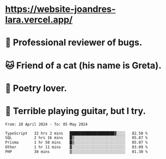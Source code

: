 # https://website-joandres-lara.vercel.app/
# 🐛 Professional reviewer of bugs.
# 🐱 Friend of a cat (his name is Greta).
# 📜 Poetry lover.
# 🎸 Terrible playing guitar, but I try.

<!--START_SECTION:waka-->

```txt
From: 28 April 2024 - To: 05 May 2024

TypeScript   32 hrs 2 mins   ████████████████████▓░░░░   82.50 %
SQL          2 hrs 16 mins   █▒░░░░░░░░░░░░░░░░░░░░░░░   05.87 %
Prisma       1 hr 58 mins    █▒░░░░░░░░░░░░░░░░░░░░░░░   05.07 %
Other        1 hr 11 mins    ▓░░░░░░░░░░░░░░░░░░░░░░░░   03.09 %
PHP          30 mins         ▒░░░░░░░░░░░░░░░░░░░░░░░░   01.30 %
```

<!--END_SECTION:waka-->
